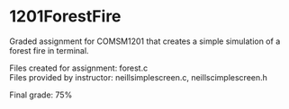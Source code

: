 # 1201ForestFire
Graded assignment for COMSM1201 that creates a simple simulation of a forest fire in terminal.

Files created for assignment: forest.c  
Files provided by instructor: neillsimplescreen.c, neillscimplescreen.h

Final grade: 75%
